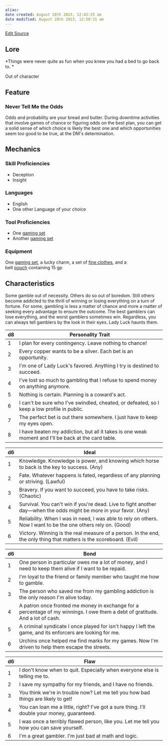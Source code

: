 ```yaml
---
alias: 
date created: August 28th 2023, 12:43:25 am
date modified: August 28th 2023, 12:50:31 am
---
```

[Edit Source](https://github.com/bradhaas/TheCompendium-v2/blob/main/Custom%20Backgrounds/The%20Gambler.md)
## Lore
*Things were never quite as fun when you knew you had a bed to go back to. *

Out of character
## Feature
### Never Tell Me the Odds
Odds and probability are your bread and butter. During downtime activities that involve games of chance or figuring odds on the best plan, you can get a solid sense of which choice is likely the best one and which opportunities seem too good to be true, at the DM's determination.
## Mechanics
### Skill Proficiencies
- Deception
- Insight
### Languages
- English
-  One other Language of your choice
### Tool Proficiencies
- One [gaming set](https://5e.tools/items.html#blankhash,flstsource:phb=1,flstmiscellaneous:mundane=1,flsttype:gaming%20set=1)
- Another [gaming set](https://5e.tools/items.html#blankhash,flstsource:phb=1,flstmiscellaneous:mundane=1,flsttype:gaming%20set=1)
### Equipment
One [gaming set](https://5e.tools/items.html#blankhash,flstsource:phb=1,flstmiscellaneous:mundane=1,flsttype:gaming%20set=1), a lucky charm, a set of [fine clothes](https://5e.tools/items.html#fine%20clothes_phb), and a belt [pouch](https://5e.tools/items.html#pouch_phb) containing 15 gp
## Characteristics
Some gamble out of necessity. Others do so out of boredom. Still others become addicted to the thrill of winning or losing everything on a turn of fortune. For some, gambling is less a matter of chance and more a matter of seeking every advantage to ensure the outcome. The best gamblers can lose everything, and the worst gamblers sometimes win. Regardless, you can always tell gamblers by the look in their eyes. Lady Luck haunts them.

|d8|Personality Trait|
|---|---|
|1|I plan for every contingency. Leave nothing to chance!|
|2|Every copper wants to be a silver. Each bet is an opportunity.|
|3|I'm one of Lady Luck's favored. Anything I try is destined to succeed.|
|4|I've lost so much to gambling that I refuse to spend money on anything anymore.|
|5|Nothing is certain. Planning is a coward's act.|
|6|I can't be sure who I've swindled, cheated, or defeated, so I keep a low profile in public.|
|7|The perfect bet is out there somewhere. I just have to keep my eyes open.|
|8|I have beaten my addiction, but all it takes is one weak moment and I'll be back at the card table.|

|d6|Ideal|
|---|---|
|1|Knowledge. Knowledge is power, and knowing which horse to back is the key to success. (Any)|
|2|Fate. Whatever happens is fated, regardless of any planning or striving. (Lawful)|
|3|Bravery. If you want to succeed, you have to take risks. (Chaotic)|
|4|Survival. You can't win if you're dead. Live to fight another day—when the odds might be more in your favor. (Any)|
|5|Reliability. When I was in need, I was able to rely on others. Now I want to be the one others rely on. (Good)|
|6|Victory. Winning is the real measure of a person. In the end, the only thing that matters is the scoreboard. (Evil)|

|d6|Bond|
|---|---|
|1|One person in particular owes me a lot of money, and I need to keep them alive if I want to be repaid.|
|2|I'm loyal to the friend or family member who taught me how to gamble.|
|3|The person who saved me from my gambling addiction is the only reason I'm alive today.|
|4|A patron once fronted me money in exchange for a percentage of my winnings. I owe them a debt of gratitude. And a lot of cash.|
|5|A criminal syndicate I once played for isn't happy I left the game, and its enforcers are looking for me.|
|6|Urchins once helped me find marks for my games. Now I'm driven to help them escape the streets.|

|d6|Flaw|
|---|---|
|1|I don't know when to quit. Especially when everyone else is telling me to.|
|2|I save my sympathy for my friends, and I have no friends.|
|3|You think we're in trouble now? Let me tell you how bad things are likely to get!|
|4|You can loan me a little, right? I've got a sure thing. I'll double your money, guaranteed.|
|5|I was once a terribly flawed person, like you. Let me tell you how you can save yourself.|
|6|I'm a great gambler. I'm just bad at math and logic.|
